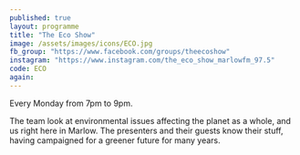 ```yaml
---
published: true
layout: programme
title: "The Eco Show"
image: /assets/images/icons/ECO.jpg
fb_group: "https://www.facebook.com/groups/theecoshow"
instagram: "https://www.instagram.com/the_eco_show_marlowfm_97.5"
code: ECO
again:
---
```


Every Monday from 7pm to 9pm.

The team look at environmental issues affecting the planet as a whole, and us right here in Marlow. The presenters and their guests know their stuff, having campaigned for a greener future for many years.
